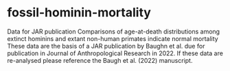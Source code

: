 # fossil-hominin-mortality
Data for JAR publication Comparisons of age-at-death distributions among extinct hominins and extant non-human primates indicate normal mortality
These data are the basis of a JAR publication by Baughn et al. due for publication in Journal of Anthropological Research in 2022. If these data are re-analysed please reference the Baugh et al. (2022) manuscript.
